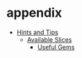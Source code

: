 # appendix

 <ul class='toc'><li><a href='/it/appendix/tips'>Hints and Tips</a><ul style='list-style: none;'/></li></ul>

<ul class='toc'><li><a href='/it/appendix/slices'>Available Slices</a><ul style='list-style: none;'/></li></ul>

<ul class='toc'><li><a href='/it/appendix/gems'>Useful Gems</a><ul style='list-style: none;'/></li></ul> 